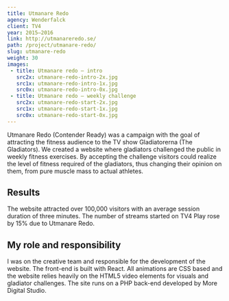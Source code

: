 ```yaml
---
title: Utmanare Redo
agency: Wenderfalck
client: TV4
year: 2015–2016
link: http://utmanareredo.se/
path: /project/utmanare-redo/
slug: utmanare-redo
weight: 30
images:
 - title: Utmanare redo – intro
   src2x: utmanare-redo-intro-2x.jpg
   src1x: utmanare-redo-intro-1x.jpg
   src0x: utmanare-redo-intro-0x.jpg
 - title: Utmanare redo – weekly challenge
   src2x: utmanare-redo-start-2x.jpg
   src1x: utmanare-redo-start-1x.jpg
   src0x: utmanare-redo-start-0x.jpg
---
```


Utmanare Redo (Contender Ready) was a campaign with the goal of attracting the fitness audience to the TV show Gladiatorerna (The Gladiators). We created a website where gladiators challenged the public in weekly fitness exercises. By accepting the challenge visitors could realize the level of fitness required of the gladiators, thus changing their opinion on them, from pure muscle mass to actual athletes.

## Results

The website attracted over 100,000 visitors with an average session duration of three minutes. The number of streams started on TV4 Play rose by 15% due to Utmanare Redo.

## My role and responsibility

I was on the creative team and responsible for the development of the website. The front-end is built with React. All animations are CSS based and the website relies heavily on the HTML5 video elements for visuals and gladiator challenges. The site runs on a PHP back-end developed by More Digital Studio.
